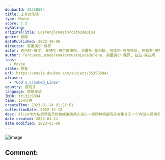 ```yaml
---
doubanId: 35358584
title: 上帝的笔误
type: Movie
score: 7.3
myRating: 
originalTitle: LosrenglonestorcidosdeDios
genre: 悬疑
datePublished: 2022-10-06
director: 奥里奥尔·保罗
actor: 巴巴拉·莱涅, 爱德华·费尔南德斯, 洛雷托·莫利昂, 哈维尔·贝尔特兰, 巴勃罗·德尔基, 费德里科·阿瓜多, 阿德尔法·卡尔沃, 达芬斯·巴尔杜兹, 大卫·塞尔瓦斯, 路易斯·索莱尔, 比森特·贝尔加拉, undefined, 霍安·科洛萨斯
author: TorcuatoLucadeTenaTorcuatoLucadeTena, 奥里奥尔·保罗, 拉拉·森迪姆
tags:
  - Movie
state: 想看
url: https://movie.douban.com/subject/35358584/
aliases:
  - "God's_Crooked_Lines"
country: 西班牙
language: 西班牙语
IMDb: tt13229894
time: 154分钟
createTime: 2023-01-24 01:21:51
collectionDate: 2022-12-12
desc: Alice作为私家调查员伪装成偏执病人进入一家精神病医院来收集关于一个内部人员离奇死亡案件的证据。不过她在医院的“疗养”期间所遇到的事情超乎了想象，而她的理智告诉她这一切背后必有文章。一段完全陌生又充...
date created: 2023-01-24
date modified: 2023-03-08
---
```


![image](p2877741323.jpg)

Comment:
---
